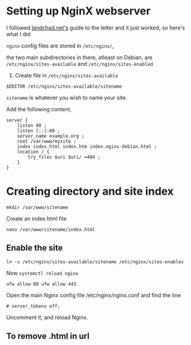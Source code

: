 # Setting up NginX webserver

I followed [landchad.net's](https://landchad.net/basic/nginx/) guide to the letter and it just worked, so here's what I did

`nginx` config files are stored in `/etc/nginx/`,

the two main subdirectories in there, atleast on Debian, are `/etc/nginx/sites-available` and `/etc/nginx/sites-enabled`

1. Create file in `/etc/nginx/sites-available`

`$EDITOR /etc/nginx/sites-available/sitename`

`sitename` is whatever you wish to name your site.

Add the following content,

	server {
		listen 80 ;
		listen [::]:80 ;
		server_name example.org ;
		root /var/www/mysite ;
		index index.html index.htm index.nginx-debian.html ;
		location / {
			try_files $uri $uri/ =404 ;
		}
	}

# Creating directory and site index

`mkdir /var/www/sitename`

Create an index.html file

`nano /var/www/sitename/index.html`


## Enable the site

`ln -s /etc/nginx/sites-available/sitename /etc/nginx/sites-enables`

Now `systemctl reload nginx`

`ufw allow 80 ufw allow 443`

Open the main Nginx config file /etc/nginx/nginx.conf and find the line 

`# server_tokens off;`

 Uncomment it, and reload Nginx.

## To remove .html in url

<object data=/pub/src/conf/nginx-strip-html-in-url.txt></object>